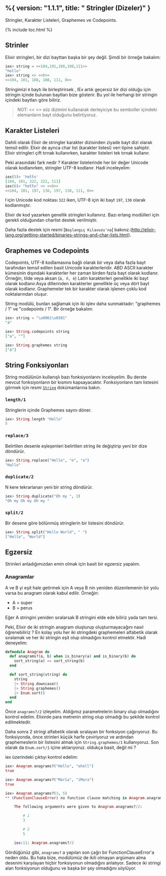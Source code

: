 %{
  version: "1.1.1",
  title: " Stringler (Dizeler)"
}
---

Stringler, Karakter Listeleri, Graphemes ve Codepoints.

{% include toc.html %}

## Strinler

Elixir stringleri, bir dizi bayttan başka bir şey değil. Şimdi bir örneğe bakalım:

```elixir
iex> string = <<104,101,108,108,111>>
"hello"
iex> string <> <<0>>
<<104, 101, 108, 108, 111, 0>>
```

Stringimizi `0` baytı ile birleştirirsek , IEx artık geçersiz bir dizi olduğu için stringin içinde bulunan baytları bize gösterir.
Bu yol ile herhangi bir stringin içindeki baytları göre biliriz.

>NOT: << >> söz dizimini kullanarak derleyiciye bu semboller içindeki elemanların bayt olduğunu belirtiyoruz.

## Karakter Listeleri

Dahili olarak Elixir de stringler karakter dizisinden ziyade bayt dizi olarak temsil edilir. Elixir de ayrıca char list (karakter listesi) veri tipine sahiptir. Elixir stringleri çift tırnak kullanırken, karakter listeleri tek tırnak kullanır.

Peki arasındaki fark nedir ? Karakter listelerinde her bir değer Unicode olarak kodlanırken, stringler UTF-8 kodlanır. Hadi inceleyelim:

```elixir
iex(5)> 'hełło'
[104, 101, 322, 322, 111]
iex(6)> "hełło" <> <<0>>
<<104, 101, 197, 130, 197, 130, 111, 0>>
```

ł için Unicode kod noktası `322` iken, UTF-8 için iki bayt `197`, `130` olarak kodlanmıştır.

Elixir de kod yazarken genellik stringleri kullanırız. Bazı erlang modülleri için gerekli olduğundan charlist destek verilmiştir.

Daha fazla destek için resmi [`Başlangıç Kılavuzu'na`] bakınız.(http://elixir-lang.org/getting-started/binaries-strings-and-char-lists.html).

## Graphemes ve Codepoints

Codepoints, UTF-8 kodlamasına bağlı olarak bir veya daha fazla bayt tarafından temsil edilen basit Unicode karakterleridir. ABD ASCII karakter kümesinin dışındaki karakterler her zaman birden fazla bayt olarak kodlanır. Örneğin, tilde veya aksan (`á, ñ, è`) Latin karakterleri genellikle iki bayt olarak kodlanır.Asya dillerinden karakterler genellikle üç veya dört bayt olarak kodlanır. Graphemeler tek bir karakter olarak işlenen çoklu kod noktalarından oluşur.

String modülü, bunları sağlamak için iki işlev daha sunmaktadır: "graphemes / 1" ve "codepoints / 1". Bir örneğe bakalım:

```elixir
iex> string = "\u0061\u0301"
"á"

iex> String.codepoints string
["a", "́"]

iex> String.graphemes string
["á"]
```

## String Fonksiyonları

String modülünün kullanışlı bazı fonksiyonlarını inceleyelim. Bu derste mevcut fonksiyonların bir kısmını kapsayacaktır. Fonksiyonların tam listesini görmek için resmi  [`String`](https://hexdocs.pm/elixir/String.html) dokümanlarına bakın.

### `length/1`

Stringlerin içinde Graphemes sayını döner.

```elixir
iex> String.length "Hello"
5
```

### `replace/3`

Belirtilen desenle eşleşenleri belirtilen string ile  değiştirip yeni bir dize döndürür.

```elixir
iex> String.replace("Hello", "e", "a")
"Hallo"
```

### `duplicate/2`

N kere tekrarlanan yeni bir string döndürür.

```elixir
iex> String.duplicate("Oh my ", 3)
"Oh my Oh my Oh my "
```

### `split/2`

Bir desene göre bölünmüş stringlerin bir listesini döndürür.

```elixir
iex> String.split("Hello World", " ")
["Hello", "World"]
```

## Egzersiz

Strinleri anladığımızdan emin olmak için basit bir egzersiz yapalım.

### Anagramlar

A ve B yi eşit hale getirmek için A veya B nin yeniden düzenlemenin bir yolu varsa bu anagram olarak kabul edilir. Örneğin:

+ A = super
+ B = perus

Eğer A stringini yeniden sıralarsak B  stringini elde ede biliriz yada tam tersi.

Peki, Elixir de iki stringin anagram oluşturup oluşturmayacağını nasıl öğrenebiliriz ?  En kolay yolu her iki stringdeki  graphemeleri alfabetik olarak sıralamak ve her iki stringin eşit olup olmadığını kontrol etmektir. Hadi deneyelim:

```elixir
defmodule Anagram do
  def anagrams?(a, b) when is_binary(a) and is_binary(b) do
    sort_string(a) == sort_string(b)
  end

  def sort_string(string) do
    string
    |> String.downcase()
    |> String.graphemes()
    |> Enum.sort()
  end
end
```

Önce `anagrams?/2` izleyelim. Aldığımız parametrelerin binary olup olmadığını kontrol edelim. Elixirde para metrenin string olup olmadığı bu şekilde kontrol edilmektedir.

Daha sonra 2 stringi alfabetik olarak sıralayan bir fonksiyon çağırıyoruz. Bu fonksiyonda, önce strinleri küçük harfe çeviriyoruz ve ardından graphemeslerin bir listesini almak için `String.graphemes/1` kullanıyoruz. Son olarak da `Enum.sort/1` içine aktarıyoruz. oldukça basit, değil mi ? 

iex üzerindeki çıktıyı kontrol edelim:

```elixir
iex> Anagram.anagrams?("Hello", "ohell")
true

iex> Anagram.anagrams?("María", "íMara")
true

iex> Anagram.anagrams?(3, 5)
** (FunctionClauseError) no function clause matching in Anagram.anagrams?/2

    The following arguments were given to Anagram.anagrams?/2:

        # 1
        3

        # 2
        5

    iex:11: Anagram.anagrams?/2
```
Gördüğünüz gibi, `anagrams?` a yapılan son çağrı bir FunctionClauseError'a neden oldu. Bu hata bize, modülümüz de ikili olmayan argümanı alma desenini karşılayan hiçbir fonksiyonun olmadığını anlatıyor. Sadece iki stringi alan fonksiyonun olduğunu  ve başka bir şey olmadığını söylüyor.